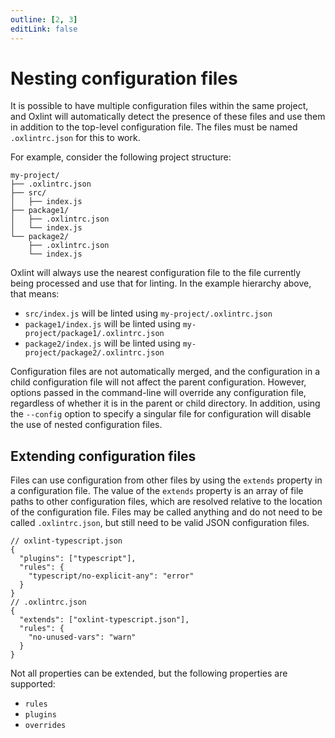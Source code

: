 ```yaml
---
outline: [2, 3]
editLink: false
---
```


# Nesting configuration files

It is possible to have multiple configuration files within the same project, and Oxlint will automatically detect the presence of these files and use them in addition to the top-level configuration file. The files must be named `.oxlintrc.json` for this to work.

For example, consider the following project structure:

```
my-project/
├── .oxlintrc.json
├── src/
│   ├── index.js
├── package1/
│   ├── .oxlintrc.json
│   └── index.js
└── package2/
    ├── .oxlintrc.json
    └── index.js
```

Oxlint will always use the nearest configuration file to the file currently being processed and use that for linting. In the example hierarchy above, that means:

- `src/index.js` will be linted using `my-project/.oxlintrc.json`
- `package1/index.js` will be linted using `my-project/package1/.oxlintrc.json`
- `package2/index.js` will be linted using `my-project/package2/.oxlintrc.json`

Configuration files are not automatically merged, and the configuration in a child configuration file will not affect the parent configuration. However, options passed in the command-line will override any configuration file, regardless of whether it is in the parent or child directory. In addition, using the `--config` option to specify a singular file for configuration will disable the use of nested configuration files.

## Extending configuration files

Files can use configuration from other files by using the `extends` property in a configuration file. The value of the `extends` property is an array of file paths to other configuration files, which are resolved relative to the location of the configuration file. Files may be called anything and do not need to be called `.oxlintrc.json`, but still need to be valid JSON configuration files.

```jsonc
// oxlint-typescript.json
{
  "plugins": ["typescript"],
  "rules": {
    "typescript/no-explicit-any": "error"
  }
}
// .oxlintrc.json
{
  "extends": ["oxlint-typescript.json"],
  "rules": {
    "no-unused-vars": "warn"
  }
}
```

Not all properties can be extended, but the following properties are supported:

- `rules`
- `plugins`
- `overrides`
